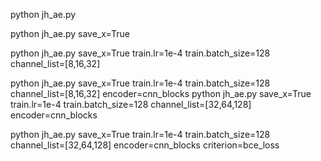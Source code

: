 

python jh_ae.py

python jh_ae.py save_x=True


python jh_ae.py save_x=True train.lr=1e-4 train.batch_size=128 channel_list=[8,16,32]

python jh_ae.py save_x=True train.lr=1e-4 train.batch_size=128 channel_list=[8,16,32] encoder=cnn_blocks
python jh_ae.py save_x=True train.lr=1e-4 train.batch_size=128 channel_list=[32,64,128] encoder=cnn_blocks


python jh_ae.py save_x=True train.lr=1e-4 train.batch_size=128 channel_list=[32,64,128] encoder=cnn_blocks criterion=bce_loss
